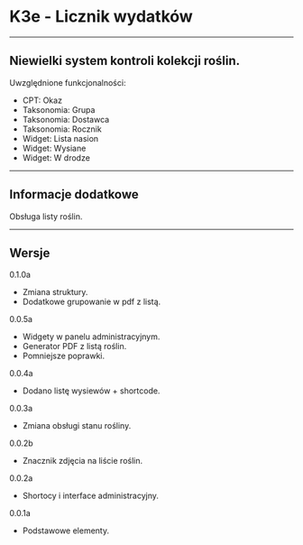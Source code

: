 
# K3e - Licznik wydatków

------------------
Niewielki system kontroli kolekcji roślin.
------------------
Uwzględnione funkcjonalności:

* CPT: Okaz
* Taksonomia: Grupa
* Taksonomia: Dostawca
* Taksonomia: Rocznik
* Widget: Lista nasion
* Widget: Wysiane
* Widget: W drodze

------------------
## Informacje dodatkowe

Obsługa listy roślin.

------------------
## Wersje
0.1.0a
- Zmiana struktury.
- Dodatkowe grupowanie w pdf z listą.

0.0.5a
- Widgety w panelu administracyjnym.
- Generator PDF z listą roślin.
- Pomniejsze poprawki.

0.0.4a
- Dodano listę wysiewów + shortcode.

0.0.3a
- Zmiana obsługi stanu rośliny.

0.0.2b
- Znacznik zdjęcia na liście roślin.

0.0.2a
- Shortocy i interface administracyjny.

0.0.1a
- Podstawowe elementy.